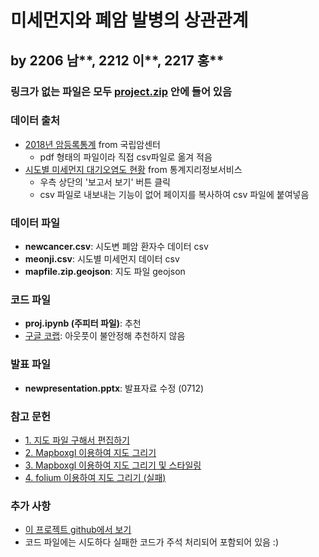 # 미세먼지와 폐암 발병의 상관관계
## by 2206 남\*\*, 2212 이\*\*, 2217 홍\*\*

### **링크가 없는 파일은 모두 [project.zip](https://github.com/is-pyu/cnsh_files/raw/main/python_math_proj/project.zip) 안에 들어 있음**

### 데이터 출처
+ [2018년 암등록통계](https://ncc.re.kr/cancerStatsView.ncc?bbsnum=558&searchKey=total&searchValue=&pageNum=1) from 국립암센터
  + pdf 형태의 파일이라 직접 csv파일로 옮겨 적음
+ [시도별 미세먼지 대기오염도 현황](https://sgis.kostat.go.kr/view/thematicMap/thematicMapMain?stat_thema_map_id=9pyrpJvwHw20160121115806991GvpLyuuwDt&theme=CTGR_005&mapType=05&CTGRS=CTGR_001:recommend,CTGR_002:recommend,CTGR_003:recommend,CTGR_004:recommend,CTGR_005:recommend) from 통계지리정보서비스
  + 우측 상단의 '보고서 보기' 버튼 클릭
  + csv 파일로 내보내는 기능이 없어 페이지를 복사하여 csv 파일에 붙여넣음

### 데이터 파일
+ **newcancer.csv**: 시도변 폐암 환자수 데이터 csv
+ **meonji.csv**: 시도별 미세먼지 데이터 csv
+ **mapfile.zip.geojson**: 지도 파일 geojson

### 코드 파일
+ **proj.ipynb (주피터 파일)**: 추천
+ [구글 코랩](https://colab.research.google.com/drive/1ILpNpqAcyGX37u5arm7FSZS-02asLB5R): 아웃풋이 불안정해 추천하지 않음

### 발표 파일
+ **newpresentation.pptx**: 발표자료 수정 (0712)

### 참고 문헌
+ [1. 지도 파일 구해서 편집하기](https://mjs1995.tistory.com/169)
+ [2. Mapboxgl 이용하여 지도 그리기](https://mjs1995.tistory.com/181?category=802136)
+ [3. Mapboxgl 이용하여 지도 그리기 및 스타일링](https://dailyheumsi.tistory.com/145#6.-%EB%A7%B5-%EC%8A%A4%ED%83%80%EC%9D%BC%EB%A7%81)
+ [4. folium 이용하여 지도 그리기 (실패)](https://mjs1995.tistory.com/170?category=802136)

### 추가 사항
+ [이 프로젝트 github에서 보기](https://github.com/is-pyu/cnsh_files/tree/main/python_math_proj)
+ 코드 파일에는 시도하다 실패한 코드가 주석 처리되어 포함되어 있음 :)
